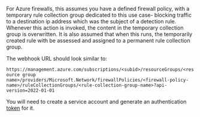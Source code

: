 For Azure firewalls, this assumes you have a defined firewall policy, with a temporary rule collection group dedicated to this use case- blocking traffic to a destination ip address which was the subject of a detection rule. Whenever this action is invoked, the content in the temporary collection group is overwritten. It is also assumed that when this runs, the temporarily created rule with be assessed and assigned to a permanent rule collection group.

The webhook URL should look similar to:

`https://management.azure.com/subscriptions/<subid>/resourceGroups/<resource group name>/providers/Microsoft.Network/firewallPolicies/<firewall-policy-name>/ruleCollectionGroups/<rule-collection-group-name>?api-version=2022-01-01`

You will need to create a service account and generate an authentication [token](https://mauridb.medium.com/calling-azure-rest-api-via-curl-eb10a06127) for it.

